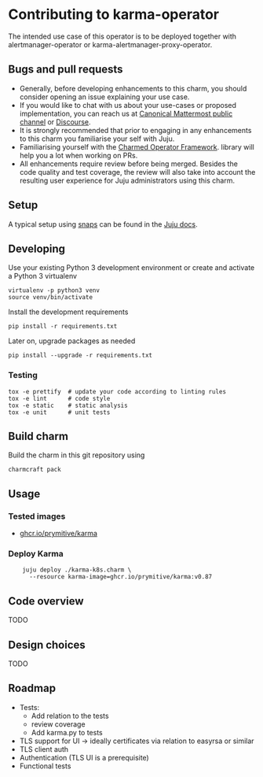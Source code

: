 # Contributing to karma-operator
The intended use case of this operator is to be deployed together with
alertmanager-operator or karma-alertmanager-proxy-operator.

## Bugs and pull requests
- Generally, before developing enhancements to this charm, you should consider
  opening an issue explaining your use case.
- If you would like to chat with us about your use-cases or proposed
  implementation, you can reach us at
  [Canonical Mattermost public channel](https://chat.charmhub.io/charmhub/channels/charm-dev)
  or [Discourse](https://discourse.charmhub.io/).
- It is strongly recommended that prior to engaging in any enhancements
  to this charm you familiarise your self with Juju.
- Familiarising yourself with the
  [Charmed Operator Framework](https://juju.is/docs/sdk).
  library will help you a lot when working on PRs.
- All enhancements require review before being merged. Besides the
  code quality and test coverage, the review will also take into
  account the resulting user experience for Juju administrators using
  this charm.


## Setup

A typical setup using [snaps](https://snapcraft.io/) can be found in the
[Juju docs](https://juju.is/docs/sdk/dev-setup).

## Developing

Use your existing Python 3 development environment or create and
activate a Python 3 virtualenv

```shell
virtualenv -p python3 venv
source venv/bin/activate
```

Install the development requirements

```shell
pip install -r requirements.txt
```

Later on, upgrade packages as needed

```shell
pip install --upgrade -r requirements.txt
```

### Testing

```shell
tox -e prettify  # update your code according to linting rules
tox -e lint      # code style
tox -e static    # static analysis
tox -e unit      # unit tests
```

## Build charm

Build the charm in this git repository using

```shell
charmcraft pack
```

## Usage
### Tested images
- [ghcr.io/prymitive/karma](https://ghcr.io/prymitive/karma)

### Deploy Karma

```shell
    juju deploy ./karma-k8s.charm \
      --resource karma-image=ghcr.io/prymitive/karma:v0.87
```

## Code overview
TODO

## Design choices
TODO

## Roadmap
* Tests:
  * Add relation to the tests
  * review coverage
  * Add karma.py to tests
* TLS support for UI -> ideally certificates via relation to easyrsa or similar
* TLS client auth
* Authentication (TLS UI is a prerequisite)
* Functional tests
